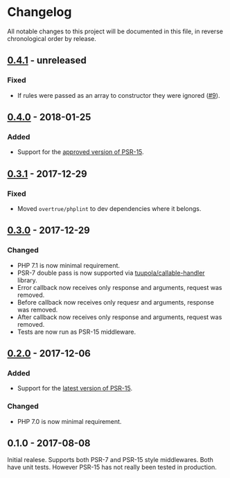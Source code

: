# Changelog

All notable changes to this project will be documented in this file, in reverse chronological order by release.


## [0.4.1](https://github.com/tuupola/branca-middleware/compare/0.3.0...0.4.1) - unreleased
### Fixed
- If rules were passed as an array to constructor they were ignored ([#9](https://github.com/tuupola/branca-middleware/pull/9)).

## [0.4.0](https://github.com/tuupola/branca-middleware/compare/0.3.1...0.4.0) - 2018-01-25
### Added
- Support for the [approved version of PSR-15](https://github.com/php-fig/http-server-middleware).

## [0.3.1](https://github.com/tuupola/branca-middleware/compare/0.3.0...0.3.1) -  2017-12-29
### Fixed
- Moved `overtrue/phplint` to dev dependencies where it belongs.

## [0.3.0](https://github.com/tuupola/branca-middleware/compare/0.2.0...0.3.0) -  2017-12-29
### Changed
- PHP 7.1 is now minimal requirement.
- PSR-7 double pass is now supported via [tuupola/callable-handler](https://github.com/tuupola/callable-handler) library.
- Error callback now receives only response and arguments, request was removed.
- Before callback now receives only requesr and arguments, response was removed.
- After callback now receives only response and arguments, request was removed.
- Tests are now run as PSR-15 middleware.

## [0.2.0](https://github.com/tuupola/branca-middleware/compare/0.1.0...0.2.0) -  2017-12-06
### Added
- Support for the [latest version of PSR-15](https://github.com/http-interop/http-server-middleware).

### Changed
-  PHP 7.0 is now minimal requirement.

## 0.1.0 - 2017-08-08
Initial realese. Supports both PSR-7 and PSR-15 style middlewares. Both have unit tests. However PSR-15 has not really been tested in production.
